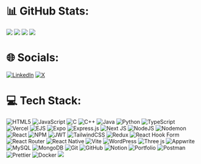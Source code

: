 # 📊 GitHub Stats:
![](https://github-readme-stats.vercel.app/api?username=pranjalkuhikar&theme=dark&hide_border=true&include_all_commits=false&count_private=false)
![](https://github-readme-stats.vercel.app/api/top-langs/?username=pranjalkuhikar&theme=dark&hide_border=true&include_all_commits=false&count_private=false&layout=compact)
![](https://github-readme-streak-stats.herokuapp.com/?user=pranjalkuhikar&theme=dark&hide_border=true) 
![](https://quotes-github-readme.vercel.app/api?type=horizontal&theme=light)

# 🌐 Socials:
[![LinkedIn](https://img.shields.io/badge/LinkedIn-%230077B5.svg?logo=linkedin&logoColor=white)](https://www.linkedin.com/in/pranjal-kuhikar/) [![X](https://img.shields.io/badge/X-black.svg?logo=X&logoColor=white)](https://x.com/KuhikarPranjal)

# 💻 Tech Stack:
![HTML5](https://img.shields.io/badge/html5-%23E34F26.svg?style=flat&logo=html5&logoColor=white) ![JavaScript](https://img.shields.io/badge/javascript-%23323330.svg?style=flat&logo=javascript&logoColor=%23F7DF1E) ![C](https://img.shields.io/badge/c-%2300599C.svg?style=flat&logo=c&logoColor=white) ![C++](https://img.shields.io/badge/c++-%2300599C.svg?style=flat&logo=c%2B%2B&logoColor=white) ![Java](https://img.shields.io/badge/java-%23ED8B00.svg?style=flat&logo=openjdk&logoColor=white) ![Python](https://img.shields.io/badge/python-3670A0?style=flat&logo=python&logoColor=ffdd54) ![TypeScript](https://img.shields.io/badge/typescript-%23007ACC.svg?style=flat&logo=typescript&logoColor=white) ![Vercel](https://img.shields.io/badge/vercel-%23000000.svg?style=flat&logo=vercel&logoColor=white) ![EJS](https://img.shields.io/badge/ejs-%23B4CA65.svg?style=flat&logo=ejs&logoColor=black) ![Expo](https://img.shields.io/badge/expo-1C1E24?style=flat&logo=expo&logoColor=#D04A37) ![Express.js](https://img.shields.io/badge/express.js-%23404d59.svg?style=flat&logo=express&logoColor=%2361DAFB) ![Next JS](https://img.shields.io/badge/Next-black?style=flat&logo=next.js&logoColor=white) ![NodeJS](https://img.shields.io/badge/node.js-6DA55F?style=flat&logo=node.js&logoColor=white) ![Nodemon](https://img.shields.io/badge/NODEMON-%23323330.svg?style=flat&logo=nodemon&logoColor=%BBDEAD) ![React](https://img.shields.io/badge/react-%2320232a.svg?style=flat&logo=react&logoColor=%2361DAFB) ![NPM](https://img.shields.io/badge/NPM-%23CB3837.svg?style=flat&logo=npm&logoColor=white) ![JWT](https://img.shields.io/badge/JWT-black?style=flat&logo=JSON%20web%20tokens) ![TailwindCSS](https://img.shields.io/badge/tailwindcss-%2338B2AC.svg?style=flat&logo=tailwind-css&logoColor=white) ![Redux](https://img.shields.io/badge/redux-%23593d88.svg?style=flat&logo=redux&logoColor=white) ![React Hook Form](https://img.shields.io/badge/React%20Hook%20Form-%23EC5990.svg?style=flat&logo=reacthookform&logoColor=white) ![React Router](https://img.shields.io/badge/React_Router-CA4245?style=flat&logo=react-router&logoColor=white) ![React Native](https://img.shields.io/badge/react_native-%2320232a.svg?style=flat&logo=react&logoColor=%2361DAFB) ![Vite](https://img.shields.io/badge/vite-%23646CFF.svg?style=flat&logo=vite&logoColor=white) ![WordPress](https://img.shields.io/badge/WordPress-%23117AC9.svg?style=flat&logo=WordPress&logoColor=white) ![Three js](https://img.shields.io/badge/threejs-black?style=flat&logo=three.js&logoColor=white) ![Appwrite](https://img.shields.io/badge/Appwrite-%23FD366E.svg?style=flat&logo=appwrite&logoColor=white) ![MySQL](https://img.shields.io/badge/mysql-4479A1.svg?style=flat&logo=mysql&logoColor=white) ![MongoDB](https://img.shields.io/badge/MongoDB-%234ea94b.svg?style=flat&logo=mongodb&logoColor=white) ![Git](https://img.shields.io/badge/git-%23F05033.svg?style=flat&logo=git&logoColor=white) ![GitHub](https://img.shields.io/badge/github-%23121011.svg?style=flat&logo=github&logoColor=white) ![Notion](https://img.shields.io/badge/Notion-%23000000.svg?style=flat&logo=notion&logoColor=white) ![Portfolio](https://img.shields.io/badge/Portfolio-%23000000.svg?style=flat&logo=firefox&logoColor=#FF7139) ![Postman](https://img.shields.io/badge/Postman-FF6C37?style=flat&logo=postman&logoColor=white) ![Prettier](https://img.shields.io/badge/prettier-%23F7B93E.svg?style=flat&logo=prettier&logoColor=black) ![Docker](https://img.shields.io/badge/docker-%230db7ed.svg?style=flat&logo=docker&logoColor=white)
![](https://komarev.com/ghpvc/?username=pranjalkuhikar&amp;label=Daily+Views&amp;color=blue)
